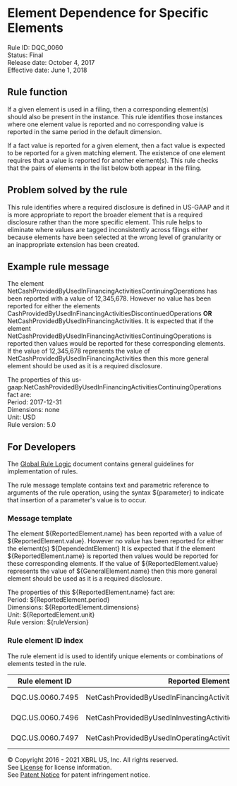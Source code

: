 # Element Dependence for Specific Elements
Rule ID: DQC_0060  
Status:  Final  
Release date: October 4, 2017  
Effective date: June 1, 2018  

## Rule function

If a given element is used in a filing, then a corresponding element(s) should also be present in the instance. This rule identifies those instances where one element value is reported and no corresponding value is reported in the same period in the default dimension.  

If a fact value is reported for a given element, then a fact value is expected to be reported for a given matching element. The existence of one element requires that a value is reported for another element(s). This rule checks that the pairs of elements in the list below both appear in the filing.  

## Problem solved by the rule

This rule identifies where a required disclosure is defined in US-GAAP and it is more appropriate to report the broader element that is a required disclosure rather than the more specific element. This rule helps to eliminate where values are tagged inconsistently across filings either because elements have been selected at the wrong level of granularity or an inappropriate extension has been created.  

## Example rule message

The element NetCashProvidedByUsedInFinancingActivitiesContinuingOperations has been reported with a value of 12,345,678\. However no value has been reported for either the elements CashProvidedByUsedInFinancingActivitiesDiscontinuedOperations **OR** NetCashProvidedByUsedInFinancingActivities. It is expected that if the element NetCashProvidedByUsedInFinancingActivitiesContinuingOperations is reported then values would be reported for these corresponding elements. If the value of 12,345,678 represents the value of NetCashProvidedByUsedInFinancingActivities then this more general element should be used as it is a required disclosure.  

The properties of this us-gaap:NetCashProvidedByUsedInFinancingActivitiesContinuingOperations fact are:  
Period: 2017-12-31   
Dimensions: none   
Unit: USD   
Rule version: 5.0

## For Developers

The [Global Rule Logic](https://xbrl.us/dqc_0001) document contains general guidelines for implementation of rules.  

The rule message template contains text and parametric reference to arguments of the rule operation, using the syntax ${parameter} to indicate that insertion of a parameter's value is to occur.  

### Message template

The element ${ReportedElement.name} has been reported with a value of ${ReportedElement.value}. However no value has been reported for either the element(s) ${DependedntElement} It is expected that if the element ${ReportedElement.name} is reported then values would be reported for these corresponding elements. If the value of ${ReportedElement.value} represents the value of ${GeneralElement.name} then this more general element should be used as it is a required disclosure.  

The properties of this ${ReportedElement.name} fact are:  
Period: ${ReportedElement.period}   
Dimensions: ${ReportedElement.dimensions}   
Unit: ${ReportedElement.unit}   
Rule version: ${ruleVersion}

### Rule element ID index

The rule element id is used to identify unique elements or combinations of elements tested in the rule. 

| Rule element ID | Reported Element | Dependent Element(s) | General Element |
| --- | --- | --- | --- |
| DQC.US.0060.7495 | NetCashProvidedByUsedInFinancingActivitiesContinuingOperations | CashProvidedByUsedInFinancingActivitiesDiscontinuedOperations **AND** NetCashProvidedByUsedInFinancingActivities | NetCashProvidedByUsedInFinancingActivities |
| DQC.US.0060.7496 | NetCashProvidedByUsedInInvestingActivitiesContinuingOperations | CashProvidedByUsedInInvestingActivitiesDiscontinuedOperations **AND** NetCashProvidedByUsedInInvestingActivities | NetCashProvidedByUsedInInvestingActivities |
| DQC.US.0060.7497 | NetCashProvidedByUsedInOperatingActivitiesContinuingOperations | CashProvidedByUsedInOperatingActivitiesDiscontinuedOperations **AND** NetCashProvidedByUsedInOperatingActivities | NetCashProvidedByUsedInOperatingActivities |

© Copyright 2016 - 2021 XBRL US, Inc. All rights reserved.   
See [License](https://xbrl.us/dqc-license) for license information.  
See [Patent Notice](https://xbrl.us/dqc-patent) for patent infringement notice.  
